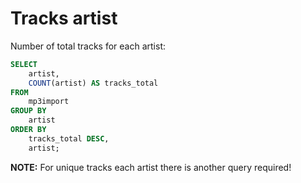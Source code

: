 # Tracks artist

Number of total tracks for each artist:

```sql
SELECT
    artist,
    COUNT(artist) AS tracks_total
FROM
    mp3import
GROUP BY
    artist
ORDER BY
    tracks_total DESC,
    artist;
```

**NOTE:** For unique tracks each artist there is another query required!
